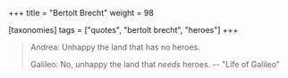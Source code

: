 +++
title = "Bertolt Brecht"
weight = 98

[taxonomies]
tags = ["quotes", "bertolt brecht", "heroes"]
+++

> Andrea: Unhappy the land that has no heroes.
>
> Galileo: No, unhappy the land that _needs_ heroes.
-- "Life of Galileo"

